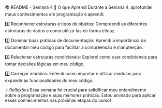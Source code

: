 📚 README - Semana 4
📝 O que Aprendi
Durante a Semana 4, aprofundei meus conhecimentos em programação e aprendi:

1️⃣ Reconhecer estruturas e tipos de objetos: Compreendi as diferentes estruturas de dados e como utilizá-las de forma eficaz.

2️⃣ Dominar boas práticas de documentação: Aprendi a importância de documentar meu código para facilitar a compreensão e manutenção.

3️⃣ Relacionar estruturas condicionais: Explorei como usar condicionais para tomar decisões lógicas em meu código.

4️⃣ Carregar módulos: Entendi como importar e utilizar módulos para expandir as funcionalidades do meu código.

💡 Reflexões
Essa semana foi crucial para solidificar meu entendimento sobre a programação e suas melhores práticas. Estou animado para aplicar esses conhecimentos nas próximas etapas do curso!